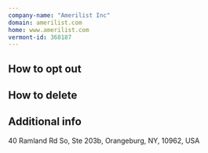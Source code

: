 ```yaml
---
company-name: "Amerilist Inc"
domain: amerilist.com
home: www.amerilist.com
vermont-id: 368187
---
```

## How to opt out




## How to delete




## Additional info




40 Ramland Rd So, Ste 203b, Orangeburg, NY, 10962, USA













